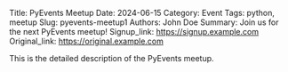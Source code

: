 Title: PyEvents Meetup
Date: 2024-06-15
Category: Event
Tags: python, meetup
Slug: pyevents-meetup1
Authors: John Doe
Summary: Join us for the next PyEvents meetup!
Signup_link: https://signup.example.com
Original_link: https://original.example.com

This is the detailed description of the PyEvents meetup.
